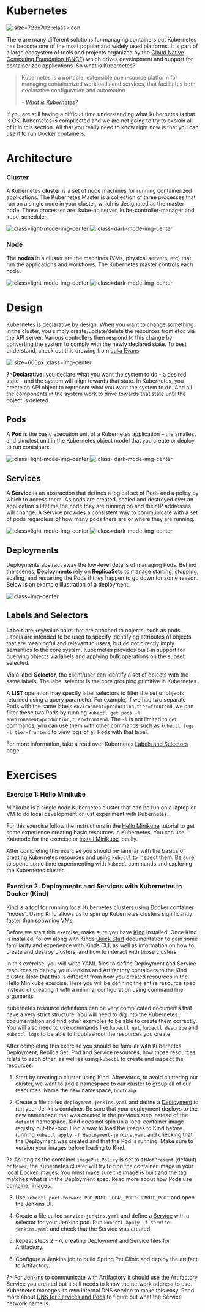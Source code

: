 # Kubernetes

![](img2/kubernetes.svg ':size=723x702 :class=icon')

There are many different solutions for managing containers but Kubernetes has become one of the most popular and widely used platforms. It is part of a large ecosystem of tools and projects organized by the [Cloud Native Computing Foundation (CNCF)](https://www.cncf.io/) which drives development and support for containerized applications. So what is Kubernetes?

> Kubernetes is a portable, extensible open-source platform for managing containerized workloads and services, that facilitates both declarative configuration and automation.
>
> _- [What is Kubernetes?](https://kubernetes.io/docs/concepts/overview/what-is-kubernetes/)_

If you are still having a difficult time understanding what Kubernetes is that is OK. Kubernetes is complicated and we are not going to try to explain all of it in this section. All that you really need to know right now is that you can use it to run Docker containers.


# Architecture

### Cluster

A Kubernetes **cluster** is a set of node machines for running containerized applications. The Kubernetes Master is a collection of three processes that run on a single node in your cluster, which is designated as the master node. Those processes are: kube-apiserver, kube-controller-manager and kube-scheduler.

![](img2/delivery-k8s-cluster_light.svg ':class=light-mode-img-center')
![](img2/delivery-k8s-cluster_dark.svg ':class=dark-mode-img-center')

### Node
The **nodes** in a cluster are the machines (VMs, physical servers, etc) that run the applications and workflows. The Kubernetes master controls each node.

![](img2/delivery-k8s-node_light.svg ':class=light-mode-img-center')
![](img2/delivery-k8s-node_dark.svg ':class=dark-mode-img-center')

# Design
Kubernetes is declarative by design. When you want to change something in the cluster, you simply create/update/delete the resources from etcd via the API server. Various controllers then respond to this change by converting the system to comply with the newly declared state. To best understand, check out this drawing from [Julia Evans](https://jvns.ca/blog/2017/06/04/learning-about-kubernetes/):

![](img2/scenes-from-kubernetes-page1.svg ':size=600px :class=img-center')

?>**Declarative:** you declare what you want the system to do - a desired state - and the system will align towards that state. In Kubernetes, you create an API object to represent what you want the system to do. And all the components in the system work to drive towards that state until the object is deleted.

## Pods
A **Pod** is the basic execution unit of a Kubernetes application – the smallest and simplest unit in the Kubernetes object model that you create or deploy to run containers.

![](img2/delivery-k8s-pods_light.svg ':class=light-mode-img-center')
![](img2/delivery-k8s-pods_dark.svg ':class=dark-mode-img-center')

## Services
A **Service** is an abstraction that defines a logical set of Pods and a policy by which to access them. As pods are created, scaled and destroyed over an application's lifetime the node they are running on and their IP addresses will change. A Service provides a consistent way to communicate with a set of pods regardless of how many pods there are or where they are running.

![](img2/delivery-k8s-service_light.svg ':class=light-mode-img-center')
![](img2/delivery-k8s-service_dark.svg ':class=dark-mode-img-center')

## Deployments

Deployments abstract away the low-level details of managing Pods. Behind the scenes, **Deployments** rely on **ReplicaSets** to manage starting, stopping, scaling, and restarting the Pods if they happen to go down for some reason. Below is an example illustration of a deployment.

![](img2/delivery-k8s-deploy.gif ':class=img-center')

## Labels and Selectors

**Labels** are key/value pairs that are attached to objects, such as pods. Labels are intended to be used to specify identifying attributes of objects that are meaningful and relevant to users, but do not directly imply semantics to the core system. Kubernetes provides built-in support for querying objects via labels and applying bulk operations on the subset selected.

Via a label **Selector**, the client/user can identify a set of objects with the same labels. The label selector is the core grouping primitive in Kubernetes.

A **LIST** operation may specify label selectors to filter the set of objects returned using a query parameter. For example, if we had two separate Pods with the same labels `environment=production,tier=frontend`, we can filter these two Pods by running `kubectl get pods -l environement=production,tier=frontend`. The `-l` is not limited to `get` commands, you can use them with other commands such as `kubectl logs -l tier=frontend` to view logs of all Pods with that label.

For more information, take a read over Kubernetes [Labels and Selectors](https://kubernetes.io/docs/concepts/overview/working-with-objects/labels/) page.

# Exercises

### Exercise 1: Hello Minikube

Minikube is a single node Kubernetes cluster that can be run on a laptop or VM to do local development or just experiment with Kubernetes.

For this exercise follow the instructions in the [Hello Minikube](https://kubernetes.io/docs/tutorials/hello-minikube/#) tutorial to get some experience creating basic resources in Kubernetes. You can use Katacode for the exercise or [install Minikube](https://kubernetes.io/docs/tasks/tools/install-minikube/) locally.

After completing this exercise you should be familiar with the basics of creating Kubernetes resources and using `kubectl` to inspect them. Be sure to spend some time experimenting with `kubectl` commands and exploring the Kubernetes cluster.

### Exercise 2: Deployments and Services with Kubernetes in Docker (Kind)

Kind is a tool for running local Kubernetes clusters using Docker container “nodes”. Using Kind allows us to spin up Kubernetes clusters significantly faster than spawning VMs.

Before we start this exercise, make sure you have [Kind](https://kind.sigs.k8s.io/docs/user/quick-start/#installation) installed. Once Kind is installed, follow along with Kinds [Quick Start](https://kind.sigs.k8s.io/docs/user/quick-start/) documentation to gain some familiarity and experience with Kinds CLI, as well as information on how to create and destroy clusters, and how to interact with those clusters.

In this exercise, you will write YAML files to define Deployment and Service resources to deploy your Jenkins and Artifactory containers to the Kind cluster. Note that this is different from how you created resources in the Hello Minikube exercise. Here you will be defining the entire resource spec instead of creating it with a minimal configuration using command line arguments. 

Kubernetes resource definitions can be very complicated documents that have a very strict structure. You will need to dig into the Kubernetes documentation and find other examples to be able to create them correctly. You will also need to use commands like `kubectl get`, `kubectl describe` and `kubectl logs` to be able to troubleshoot the resources you create.

After completing this exercise you should be familiar with Kubernetes Deployment, Replica Set, Pod and Service resources, how those resources relate to each other, as well as using `kubectl` to create and inspect the resources. 

1. Start by creating a cluster using Kind. Afterwards, to avoid cluttering our cluster, we want to add a namespace to our cluster to group all of our resources. Name the new namespace, `bootcamp`.

2. Create a file called `deployment-jenkins.yaml` and define a [Deployment](https://kubernetes.io/docs/concepts/workloads/controllers/deployment/) to run your Jenkins container. Be sure that your deployment deploys to the new namespace that was created in the previous step instead of the `default` namespace. Kind does not spin up a local container image registry out-the-box. Find a way to load the images to Kind before running `kubectl apply -f deployment-jenkins.yaml` and checking that the Deployment was created and that the Pod is running. Make sure to version your images before loading to Kind.

  ?> As long as the container `imagePullPolicy` is set to `IfNotPresent` (default) or `Never`, the Kubernetes cluster will try to find the container image in your local Docker images. You must make sure the image is built and the tag matches what is in the Deployment spec. Read more about how Pods use [container images](https://kubernetes.io/docs/concepts/containers/images/).

3. Use `kubectl port-forward POD_NAME LOCAL_PORT:REMOTE_PORT` and open the Jenkins UI.

4. Create a file called `service-jenkins.yaml` and define a [Service](https://kubernetes.io/docs/concepts/services-networking/service/) with a selector for your Jenkins pod. Run `kubectl apply -f service-jenkins.yaml` and check that the Service was created.

5. Repeat steps 2 - 4, creating Deployment and Service files for Artifactory.

6. Configure a Jenkins job to build Spring Pet Clinic and deploy the artifact to Artifactory.

  ?> For Jenkins to communicate with Artifactory it should use the Artifactory Service you created but it still needs to know the network address to use. Kubernetes manages its own internal DNS service to make this easy. Read more about [DNS for Services and Pods](https://kubernetes.io/docs/concepts/services-networking/dns-pod-service/) to figure out what the Service network name is. 
